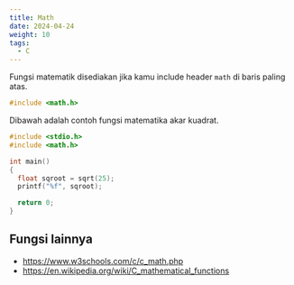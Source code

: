 ```yaml
---
title: Math
date: 2024-04-24
weight: 10
tags: 
  - C
---
```


Fungsi matematik disediakan jika kamu include header `math` di baris paling atas.

```c
#include <math.h>
```

Dibawah adalah contoh fungsi matematika akar kuadrat.

```c
#include <stdio.h>
#include <math.h>

int main()
{
  float sqroot = sqrt(25);
  printf("%f", sqroot);

  return 0;
}
```

## Fungsi lainnya

- https://www.w3schools.com/c/c_math.php
- https://en.wikipedia.org/wiki/C_mathematical_functions